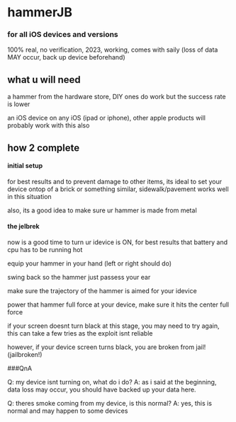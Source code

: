 # hammerJB
### for all iOS devices and versions
100% real, no verification, 2023, working, comes with saily
(loss of data MAY occur, back up device beforehand)

## what u will need

a hammer from the hardware store, DIY ones do work but the success rate is lower

an iOS device on any iOS (ipad or iphone), other apple products will probably work with this also

## how 2 complete

#### initial setup

for best results and to prevent damage to other items, its ideal to set your device ontop of a brick or something similar, sidewalk/pavement works well in this situation

also, its a good idea to make sure ur hammer is made from metal

#### the jelbrek

now is a good time to turn ur idevice is ON, for best results that battery and cpu has to be running hot

equip your hammer in your hand (left or right should do)

swing back so the hammer just passess your ear

make sure the trajectory of the hammer is aimed for your idevice

power that hammer full force at your device, make sure it hits the center full force

if your screen doesnt turn black at this stage, you may need to try again, this can take a few tries as the exploit isnt reliable

however, if your device screen turns black, you are broken from jail! (jailbroken!)

###QnA

Q: my device isnt turning on, what do i do?
A: as i said at the beginning, data loss may occur, you should have backed up your data here.

Q: theres smoke coming from my device, is this normal?
A: yes, this is normal and may happen to some devices
